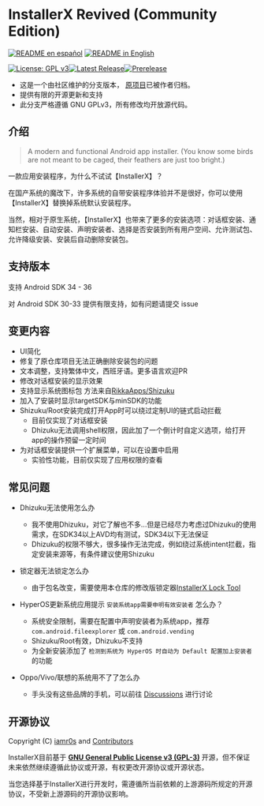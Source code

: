 # InstallerX Revived (Community Edition)

[![README en español](https://img.shields.io/badge/README_ES-0077b5?style=flat-square)](./README_ES.md) [![README in English](https://img.shields.io/badge/README_EN-239120?style=flat-square)](./README_EN.md)

[![License: GPL v3](https://img.shields.io/badge/License-GPLv3-blue.svg)](https://www.gnu.org/licenses/gpl-3.0)[![Latest Release](https://img.shields.io/github/v/release/wxxsfxyzm/InstallerX?label=稳定版)](https://github.com/wxxsfxyzm/InstallerX/releases/latest)[![Prerelease](https://img.shields.io/github/v/release/wxxsfxyzm/InstallerX?include_prereleases&label=测试版)](https://github.com/wxxsfxyzm/InstallerX/releases)

- 这是一个由社区维护的分支版本， [原项目](https://github.com/iamr0s/InstallerX)已被作者归档。
- 提供有限的开源更新和支持
- 此分支严格遵循 GNU GPLv3，所有修改均开放源代码。

## 介绍

> A modern and functional Android app installer. (You know some birds are not meant to be caged,
> their feathers are just too bright.)

一款应用安装程序，为什么不试试【InstallerX】？

在国产系统的魔改下，许多系统的自带安装程序体验并不是很好，你可以使用【InstallerX】替换掉系统默认安装程序。

当然，相对于原生系统，【InstallerX】也带来了更多的安装选项：对话框安装、通知栏安装、自动安装、声明安装者、选择是否安装到所有用户空间、允许测试包、允许降级安装、安装后自动删除安装包。

## 支持版本

支持 Android SDK 34 - 36

对 Android SDK 30-33 提供有限支持，如有问题请提交 issue

## 变更内容

- UI简化
- 修复了原仓库项目无法正确删除安装包的问题
- 文本调整，支持繁体中文，西班牙语。更多语言欢迎PR
- 修改对话框安装的显示效果
- 支持显示系统图标包 方法来自[RikkaApps/Shizuku](https://github.com/RikkaApps/Shizuku/blob/master/manager/src/main/java/moe/shizuku/manager/utils/AppIconCache.kt)
- 加入了安装时显示targetSDK与minSDK的功能
- Shizuku/Root安装完成打开App时可以绕过定制UI的链式启动拦截
    - 目前仅实现了对话框安装
    - Dhizuku无法调用shell权限，因此加了一个倒计时自定义选项，给打开app的操作预留一定时间
- 为对话框安装提供一个扩展菜单，可以在设置中启用
    - 实验性功能，目前仅实现了应用权限的查看

## 常见问题

- Dhizuku无法使用怎么办
    - 我不使用Dhizuku，对它了解也不多...但是已经尽力考虑过Dhizuku的使用需求，在SDK34以上AVD均有测试，SDK34以下无法保证
    - Dhizuku的权限不够大，很多操作无法完成，例如绕过系统intent拦截，指定安装来源等，有条件建议使用Shizuku

- 锁定器无法锁定怎么办
    - 由于包名改变，需要使用本仓库的修改版锁定器[InstallerX Lock Tool](https://github.com/wxxsfxyzm/InstallerX-Revived/blob/main/InstallerX%E9%94%81%E5%AE%9A%E5%99%A8_1.3.apk)

- HyperOS更新系统应用提示 `安装系统app需要申明有效安装者` 怎么办？
    - 系统安全限制，需要在配置中声明安装者为系统app，推荐 `com.android.fileexplorer` 或 `com.android.vending`
    - Shizuku/Root有效，Dhizuku不支持
    - 为全新安装添加了 `检测到系统为 HyperOS 时自动为 Default 配置加上安装者` 的功能

- Oppo/Vivo/联想的系统用不了了怎么办
    - 手头没有这些品牌的手机，可以前往 [Discussions](https://github.com/wxxsfxyzm/InstallerX-Revived/discussions)
    进行讨论

## 开源协议

Copyright (C)  [iamr0s](https://github.com/iamr0s) and [Contributors](https://github.com/wxxsfxyzm/InstallerX-Revived/graphs/contributors)

InstallerX目前基于 [**GNU General Public License v3 (GPL-3)**](http://www.gnu.org/copyleft/gpl.html)
开源，但不保证未来依然继续遵循此协议或开源，有权更改开源协议或开源状态。

当您选择基于InstallerX进行开发时，需遵循所当前依赖的上游源码所规定的开源协议，不受新上游源码的开源协议影响。
